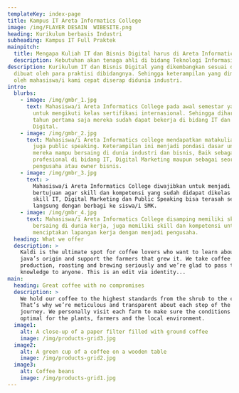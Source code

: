 ```yaml
---
templateKey: index-page
title: Kampus IT Areta Informatics College
image: /img/FLAYER DESAIN  WIBESITE.png
heading: Kurikulum berbasis Industri
subheading: Kampus IT Full Praktek
mainpitch:
  title: Mengapa Kuliah IT dan Bisnis Digital harus di Areta Informatics College?
  description: Kebutuhan akan tenaga ahli di bidang Teknologi Informasi (IT) dan Bisnis Digital semakin tinggi. Bagi kamu yang ingin sukses dalam dunia Teknologi Informasi dan Bisnis Digital, memilih kampus yang tepat Areta Informatics College adalah langkah pertama yang sangat penting sebagai pilihan terbaik untuk mewujudkan impian karirmu di bidang IT dan Bisnis Digital. Kampus IT dan Bisnis Digital Areta Informatics College menerapkan pendidikan dengan konsep belajar full praktek dengan kurikulum industri dan pengajar dari praktisi.
description: Kurikulum IT dan Bisnis Digital yang dikembangkan sesuai dengan kebutuhan industri yang
  dibuat oleh para praktisi dibidangnya. Sehingga keterampilan yang dimiliki
  oleh mahasiswa/i kami cepat diserap didunia industri.
intro:
  blurbs:
    - image: /img/gmbr_1.jpg
      text: Mahasiswa/i Areta Informatics College pada awal semestar yakni semester 1 dan semester 2 wajib
        untuk mengikuti kelas sertifikasi internasional. Sehingga diharapkan di
        tahun pertama saja mereka sudah dapat bekerja di bidang IT dan Bisnis
        Digital.
    - image: /img/gmbr_2.jpg
      text: Mahasiswa/i Areta Informatics college mendapatkan matakuliah enterpreneurship, leadership dan
        juga public speaking. Keterampilan ini menjadi pondasi dasar untuk
        mereka mampu bersaing di dunia industri dan bisnis, Baik sebagai tenaga
        profesional di bidang IT, Digital Marketing maupun sebagai seorang
        pengusaha atau owner bisnis.
    - image: /img/gmbr_3.jpg
      text: >
        Mahasiswa/i Areta Informatics College diwajibkan untuk menjadi guru tamu di SMK-SMK,
        bertujuan agar skill dan kompetensi yang sudah didapat dikelas seperti
        skill IT, Digital Marketing dan Public Speaking bisa terasah secara
        langsung dengan berbagi ke siswa/i SMK.
    - image: /img/gmbr_4.jpg
      text: Mahasiswa/i Areta Informatics College disamping memiliki skill dan kompetensi untuk dapat
        bersaing di dunia kerja, juga memiliki skill dan kompetensi untuk
        menciptakan lapangan kerja dengan menjadi pengusaha.
  heading: What we offer
  description: >
    Kaldi is the ultimate spot for coffee lovers who want to learn about their
    java’s origin and support the farmers that grew it. We take coffee
    production, roasting and brewing seriously and we’re glad to pass that
    knowledge to anyone. This is an edit via identity...
main:
  heading: Great coffee with no compromises
  description: >
    We hold our coffee to the highest standards from the shrub to the cup.
    That’s why we’re meticulous and transparent about each step of the coffee’s
    journey. We personally visit each farm to make sure the conditions are
    optimal for the plants, farmers and the local environment.
  image1:
    alt: A close-up of a paper filter filled with ground coffee
    image: /img/products-grid3.jpg
  image2:
    alt: A green cup of a coffee on a wooden table
    image: /img/products-grid2.jpg
  image3:
    alt: Coffee beans
    image: /img/products-grid1.jpg
---
```

